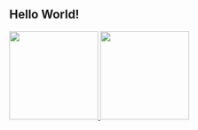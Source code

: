 ## Hello World!
<div align="center" style="display: flex;width: 100%;">
  <a href="https://github.com/d-neto">
  <img height="160em" src="https://github-readme-stats.vercel.app/api?username=d-neto&show_icons=true&theme=blueberry&count_private=true"/>
  <img height="160em" src="https://github-readme-stats.vercel.app/api/top-langs/?username=d-neto&layout=compact&langs_count=7&theme=blueberry"/>
</div>

